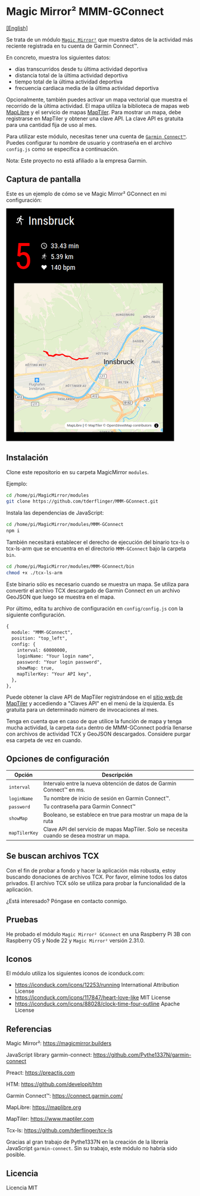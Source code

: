 # Magic Mirror² MMM-GConnect

[[English]](./README.md)

Se trata de un módulo [`Magic Mirror²`](https://magicmirror.builders/) que muestra datos de la actividad más reciente registrada
en tu cuenta de Garmin Connect™.

En concreto, muestra los siguientes datos:
- días transcurridos desde tu última actividad deportiva
- distancia total de la última actividad deportiva
- tiempo total de la última actividad deportiva
- frecuencia cardiaca media de la última actividad deportiva

Opcionalmente, también puedes activar un mapa vectorial que muestra el recorrido de la última actividad. El mapa
utiliza la biblioteca de mapas web [MapLibre](https://maplibre.org) y el servicio de mapas [MapTiler](https://www.maptiler.com). Para mostrar un mapa,
debe registrarse en MapTiler y obtener una clave API. La clave API es gratuita para una cantidad fija de uso al mes.


Para utilizar este módulo, necesitas tener una cuenta de [`Garmin Connect™`](https://connect.garmin.com/). Puedes configurar
tu nombre de usuario y contraseña en el archivo `config.js` como se especifica a continuación.

Nota: Este proyecto no está afiliado a la empresa Garmin.

## Captura de pantalla

Este es un ejemplo de cómo se ve Magic Mirror² GConnect en mi configuración:

![Magic Mirror² GConnect exmaple screen](./doc/screenshot-MMM-GConnect-Up.png)

## Instalación

Clone este repositorio en su carpeta MagicMirror `modules`.

Ejemplo:

```bash
cd /home/pi/MagicMirror/modules
git clone https://github.com/tderflinger/MMM-GConnect.git
```

Instala las dependencias de JavaScript:

```bash
cd /home/pi/MagicMirror/modules/MMM-GConnect
npm i
```

También necesitará establecer el derecho de ejecución del binario tcx-ls o tcx-ls-arm que se encuentra en el directorio `MMM-GConnect` bajo la carpeta `bin`.

```bash
cd /home/pi/MagicMirror/modules/MMM-GConnect/bin
chmod +x ./tcx-ls-arm
```

Este binario sólo es necesario cuando se muestra un mapa. Se utiliza para convertir el archivo TCX descargado de Garmin Connect en un archivo GeoJSON que luego se muestra en el mapa.

Por último, edita tu archivo de configuración en `config/config.js` con la siguiente configuración.

```
{	
  module: "MMM-GConnect",
  position: "top_left",
  config: {
    interval: 60000000,
    loginName: "Your login name",
    password: "Your login password",
    showMap: true,
    mapTilerKey: "Your API key",
  },
},
```

Puede obtener la clave API de MapTiler registrándose en el [sitio web de MapTiler](https://www.maptiler.com) y accediendo a "Claves API" en el menú de la izquierda. Es gratuita para un determinado número de invocaciones al mes.

Tenga en cuenta que en caso de que utilice la función de mapa y tenga mucha actividad, la carpeta `data` dentro de MMM-GConnect podría llenarse con archivos de actividad TCX y GeoJSON descargados. Considere purgar esa carpeta
de vez en cuando.


## Opciones de configuración
| **Opción**        | **Descripción** |
| --- | --- |
| `interval`      | Intervalo entre la nueva obtención de datos de Garmin Connect™ en ms. |
| `loginName`      | Tu nombre de inicio de sesión en Garmin Connect™. |
| `password`      | Tu contraseña para Garmin Connect™ |
| `showMap`      | Booleano, se establece en true para mostrar un mapa de la ruta |
| `mapTilerKey`      | Clave API del servicio de mapas MapTiler. Solo se necesita cuando se desea mostrar un mapa. |

## Se buscan archivos TCX

Con el fin de probar a fondo y hacer la aplicación más robusta, estoy buscando donaciones de archivos TCX.
Por favor, elimine todos los datos privados. El archivo TCX sólo se utiliza para probar la funcionalidad de la aplicación.

¿Está interesado? Póngase en contacto conmigo.

## Pruebas

He probado el módulo `Magic Mirror² GConnect` en una Raspberry Pi 3B con Raspberry OS
y Node 22 y `Magic Mirror²` versión 2.31.0.

## Iconos

El módulo utiliza los siguientes iconos de iconduck.com:

- https://iconduck.com/icons/12253/running International Attribution License
- https://iconduck.com/icons/117847/heart-love-like MIT License
- https://iconduck.com/icons/88028/clock-time-four-outline Apache License

## Referencias

Magic Mirror²: https://magicmirror.builders

JavaScript library garmin-connect: https://github.com/Pythe1337N/garmin-connect

Preact: https://preactjs.com

HTM: https://github.com/developit/htm

Garmin Connect™: https://connect.garmin.com/

MapLibre: https://maplibre.org

MapTiler: https://www.maptiler.com

Tcx-ls: https://github.com/tderflinger/tcx-ls

Gracias al gran trabajo de Pythe1337N en la creación de la librería JavaScript `garmin-connect`.
Sin su trabajo, este módulo no habría sido posible.

## Licencia

Licencia MIT